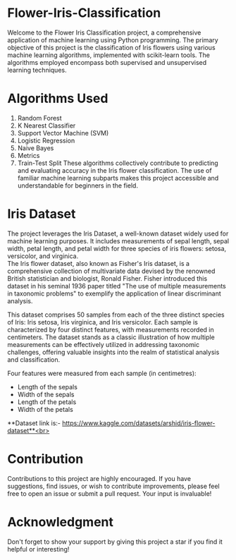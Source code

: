 # Flower-Iris-Classification #
Welcome to the Flower Iris Classification project, a comprehensive application of machine learning using Python programming. The primary objective of this project is the classification of Iris flowers using various machine learning algorithms, implemented with scikit-learn tools. The algorithms employed encompass both supervised and unsupervised learning techniques.

# Algorithms Used
1. Random Forest
2. K Nearest Classifier
3. Support Vector Machine (SVM)
4. Logistic Regression
5. Naive Bayes
6. Metrics
7. Train-Test Split
These algorithms collectively contribute to predicting and evaluating accuracy in the Iris flower classification. The use of familiar machine learning subparts makes this project accessible and understandable for beginners in the field.

# Iris Dataset
The project leverages the Iris Dataset, a well-known dataset widely used for machine learning purposes. It includes measurements of sepal length, sepal width, petal length, and petal width for three species of iris flowers: setosa, versicolor, and virginica.<br>
The Iris flower dataset, also known as Fisher's Iris dataset, is a comprehensive collection of multivariate data devised by the renowned British statistician and biologist, Ronald Fisher. Fisher introduced this dataset in his seminal 1936 paper titled "The use of multiple measurements in taxonomic problems" to exemplify the application of linear discriminant analysis.

This dataset comprises 50 samples from each of the three distinct species of Iris: Iris setosa, Iris virginica, and Iris versicolor. Each sample is characterized by four distinct features, with measurements recorded in centimeters. The dataset stands as a classic illustration of how multiple measurements can be effectively utilized in addressing taxonomic challenges, offering valuable insights into the realm of statistical analysis and classification.<br>

Four features were measured from each sample (in centimetres):
* Length of the sepals
* Width of the sepals
* Length of the petals
* Width of the petals

**Dataset link is:- https://www.kaggle.com/datasets/arshid/iris-flower-dataset**<br>

# Contribution
Contributions to this project are highly encouraged. If you have suggestions, find issues, or wish to contribute improvements, please feel free to open an issue or submit a pull request. Your input is invaluable!

# Acknowledgment
Don't forget to show your support by giving this project a star if you find it helpful or interesting!
